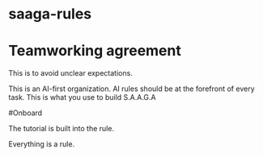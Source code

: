# saaga-rules

# Teamworking agreement

This is to avoid unclear expectations.


This is an AI-first organization. AI rules should be at the forefront of every task. This is what you use to build
S.A.A.G.A

#Onboard

The tutorial is built into the rule.

Everything is a rule.



